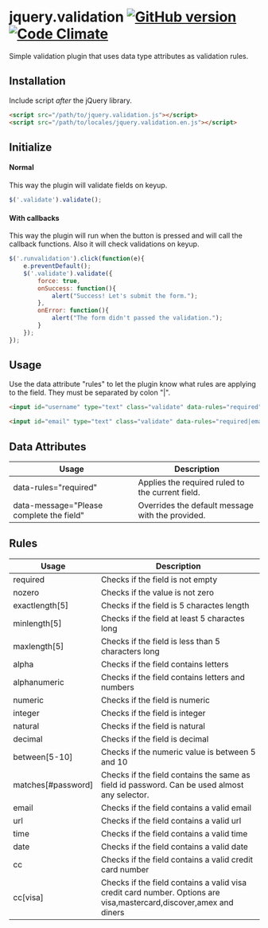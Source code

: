 jquery.validation [![GitHub version](https://badge.fury.io/gh/seinoxygen%2Fjquery-validation.png)](http://badge.fury.io/gh/seinoxygen%2Fjquery-validation) [![Code Climate](https://codeclimate.com/github/seinoxygen/jquery-validation.png)](https://codeclimate.com/github/seinoxygen/jquery-validation)
=================

Simple validation plugin that uses data type attributes as validation rules.

## Installation

Include script *after* the jQuery library.

```html
<script src="/path/to/jquery.validation.js"></script>
<script src="/path/to/locales/jquery.validation.en.js"></script>
```

## Initialize

#### Normal
This way the plugin will validate fields on keyup.
```javascript
$('.validate').validate();
```

#### With callbacks
This way the plugin will run when the button is pressed and will call the callback functions. Also it will check validations on keyup.
```javascript
$('.runvalidation').click(function(e){
	e.preventDefault();
	$('.validate').validate({
		force: true,
		onSuccess: function(){
			alert("Success! Let's submit the form.");
		},
		onError: function(){
			alert("The form didn't passed the validation.");
		}
	});
});
```


## Usage

Use the data attribute "rules" to let the plugin know what rules are applying to the field. They must be separated by colon "|".

```html
<input id="username" type="text" class="validate" data-rules="required" data-name="username"/>
```

```html
<input id="email" type="text" class="validate" data-rules="required|email" data-name="email"/>
```

## Data Attributes

Usage | Description
------------- | -------------
data-rules="required"  | Applies the required ruled to the current field.
data-message="Please complete the field"  | Overrides the default message with the provided.

## Rules

Usage | Description
------------- | -------------
required  | Checks if the field is not empty
nozero  | Checks if the value is not zero
exactlength[5]  | Checks if the field is 5 charactes length
minlength[5]  | Checks if the field at least 5 charactes long
maxlength[5]  | Checks if the field is less than 5 characters long
alpha  | Checks if the field contains letters
alphanumeric  | Checks if the field contains letters and numbers
numeric  | Checks if the field is numeric
integer  | Checks if the field is integer
natural  | Checks if the field is natural
decimal  | Checks if the field is decimal
between[5-10]  | Checks if the numeric value is between 5 and 10
matches[#password] | Checks if the field contains the same as field id password. Can be used almost any selector.
email  | Checks if the field contains a valid email
url  | Checks if the field contains a valid url
time  | Checks if the field contains a valid time
date  | Checks if the field contains a valid date
cc  | Checks if the field contains a valid credit card number
cc[visa]  | Checks if the field contains a valid visa credit card number. Options are visa,mastercard,discover,amex and diners

